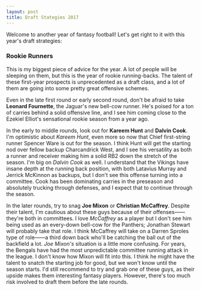 ```yaml
---
layout: post
title: Draft Stategies 2017 
---
```


Welcome to another year of fantasy football! Let's get right to it with this year's draft strategies:

### Rookie Runners
This is my biggest piece of advice for the year. A lot of people will be sleeping on them, but this is the year of rookie running-backs. The talent of these first-year prospects is unprecedented as a draft class, and a lot of them are going into some pretty great offensive schemes.

Even in the late first round or early second round, don't be afraid to take **Leonard Fournette**, the Jaguar's new bell-cow runner. He's poised for a ton of carries behind a solid offensive line, and I see him coming close to the Ezekiel Elliot's sensational rookie season from a year ago.

In the early to middle rounds, look out for **Kareem Hunt** and **Dalvin Cook**. I'm optimistic about _Kareem Hunt_, even more so now that Chief first-string runner Spencer Ware is out for the season. I think Hunt will get the starting nod over fellow backup Charcandrick West, and I see his versatility as both a runner and receiver making him a solid RB2 down the stretch of the season. I'm big on _Dalvin Cook_ as well. I understand that the Vikings have insane depth at the running back position, with both Latavius Murray and Jerrick McKinnon as backups, but I don't see this offense turning into a committee. Cook has been dominating carries in the preseason and absolutely trucking through defenses, and I expect that to continue through the season.

In the later rounds, try to snag **Joe Mixon** or **Christian McCaffrey**. Despite their talent, I'm cautious about these guys because of their offenses——they're both in committees. I love _McCaffrey_ as a player but I don't see him being used as an every-down bell-cow for the Panthers; Jonathan Stewart will probably take that role. I think McCaffrey will take on a Darren Sproles type of role——a third down back who'll be catching the ball out of the backfield a lot. _Joe Mixon's_ situation is a little more confusing. For years, the Bengals have had the most unpredictable committee running attack in the league. I don't know how Mixon will fit into this. I think he might have the talent to snatch the starting job for good, but we won't know until the season starts. I'd still recommend to try and grab one of these guys, as their upside makes them interesting fantasy players. However, there's too much risk involved to draft them before the late rounds.

